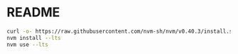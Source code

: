 # README

```bash
curl -o- https://raw.githubusercontent.com/nvm-sh/nvm/v0.40.3/install.sh | bash
nvm install --lts
nvm use --lts

```